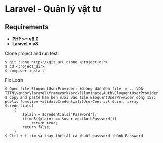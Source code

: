 # Laravel - Quản lý vật tư

## Requirements

-   **PHP >= v8.0**
-   **Laravel = v8**

Clone project and run test.

```
$ git clone https://git_url_clone <project_dir>
$ cd <project_dir>
$ composer install
```

Fix Login

```
$ Open file EloquentUserProvider: (đường dẫn đến file) = ...\DA-TTTN\vendor\laravel\framework\src\Illuminate\Auth\EloquentUserProvider
$ Copy and paste hàm bên dưới vào file EloquentUserProvider dòng 157:
public function validateCredentials(UserContract $user, array $credentials)
    {
        $plain = $credentials['Password'];
        if(md5($plain) == $user->getAuthPassword())
            return true;
        return false;
    }
$ Ctrl + f tìm và thay thế tất cả chuỗi password thành Password
```
